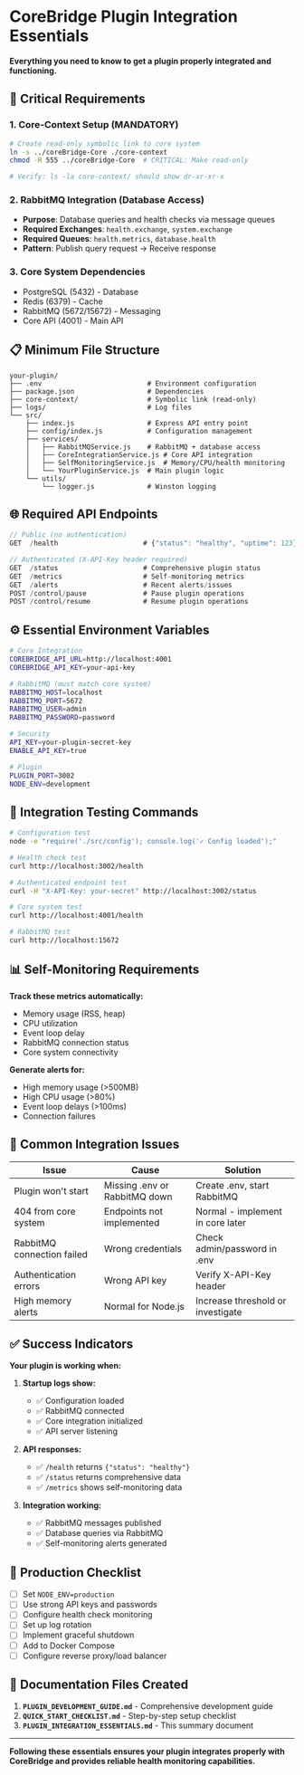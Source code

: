 # CoreBridge Plugin Integration Essentials

**Everything you need to know to get a plugin properly integrated and functioning.**

## 🔑 Critical Requirements

### 1. Core-Context Setup (MANDATORY)
```bash
# Create read-only symbolic link to core system
ln -s ../coreBridge-Core ./core-context
chmod -R 555 ../coreBridge-Core  # CRITICAL: Make read-only

# Verify: ls -la core-context/ should show dr-xr-xr-x
```

### 2. RabbitMQ Integration (Database Access)
- **Purpose**: Database queries and health checks via message queues
- **Required Exchanges**: `health.exchange`, `system.exchange`
- **Required Queues**: `health.metrics`, `database.health`
- **Pattern**: Publish query request → Receive response

### 3. Core System Dependencies
- PostgreSQL (5432) - Database
- Redis (6379) - Cache  
- RabbitMQ (5672/15672) - Messaging
- Core API (4001) - Main API

## 📋 Minimum File Structure

```
your-plugin/
├── .env                          # Environment configuration
├── package.json                  # Dependencies
├── core-context/                 # Symbolic link (read-only)
├── logs/                         # Log files
└── src/
    ├── index.js                  # Express API entry point
    ├── config/index.js           # Configuration management
    ├── services/
    │   ├── RabbitMQService.js    # RabbitMQ + database access
    │   ├── CoreIntegrationService.js # Core API integration
    │   ├── SelfMonitoringService.js  # Memory/CPU/health monitoring
    │   └── YourPluginService.js  # Main plugin logic
    └── utils/
        └── logger.js             # Winston logging
```

## 🌐 Required API Endpoints

```javascript
// Public (no authentication)
GET  /health                     # {"status": "healthy", "uptime": 123}

// Authenticated (X-API-Key header required)
GET  /status                     # Comprehensive plugin status
GET  /metrics                    # Self-monitoring metrics
GET  /alerts                     # Recent alerts/issues
POST /control/pause              # Pause plugin operations
POST /control/resume             # Resume plugin operations
```

## ⚙️ Essential Environment Variables

```bash
# Core Integration
COREBRIDGE_API_URL=http://localhost:4001
COREBRIDGE_API_KEY=your-api-key

# RabbitMQ (must match core system)
RABBITMQ_HOST=localhost
RABBITMQ_PORT=5672
RABBITMQ_USER=admin
RABBITMQ_PASSWORD=password

# Security
API_KEY=your-plugin-secret-key
ENABLE_API_KEY=true

# Plugin
PLUGIN_PORT=3002
NODE_ENV=development
```

## 🧪 Integration Testing Commands

```bash
# Configuration test
node -e "require('./src/config'); console.log('✓ Config loaded');"

# Health check test  
curl http://localhost:3002/health

# Authenticated endpoint test
curl -H "X-API-Key: your-secret" http://localhost:3002/status

# Core system test
curl http://localhost:4001/health

# RabbitMQ test
curl http://localhost:15672
```

## 📊 Self-Monitoring Requirements

**Track these metrics automatically:**
- Memory usage (RSS, heap)
- CPU utilization  
- Event loop delay
- RabbitMQ connection status
- Core system connectivity

**Generate alerts for:**
- High memory usage (>500MB)
- High CPU usage (>80%)
- Event loop delays (>100ms)
- Connection failures

## 🚨 Common Integration Issues

| Issue | Cause | Solution |
|-------|-------|----------|
| Plugin won't start | Missing .env or RabbitMQ down | Create .env, start RabbitMQ |
| 404 from core system | Endpoints not implemented | Normal - implement in core later |
| RabbitMQ connection failed | Wrong credentials | Check admin/password in .env |
| Authentication errors | Wrong API key | Verify X-API-Key header |
| High memory alerts | Normal for Node.js | Increase threshold or investigate |

## ✅ Success Indicators

**Your plugin is working when:**

1. **Startup logs show:**
   - ✅ Configuration loaded
   - ✅ RabbitMQ connected
   - ✅ Core integration initialized  
   - ✅ API server listening

2. **API responses:**
   - ✅ `/health` returns `{"status": "healthy"}`
   - ✅ `/status` returns comprehensive data
   - ✅ `/metrics` shows self-monitoring data

3. **Integration working:**
   - ✅ RabbitMQ messages published
   - ✅ Database queries via RabbitMQ
   - ✅ Self-monitoring alerts generated

## 🚀 Production Checklist

- [ ] Set `NODE_ENV=production`
- [ ] Use strong API keys and passwords
- [ ] Configure health check monitoring
- [ ] Set up log rotation
- [ ] Implement graceful shutdown
- [ ] Add to Docker Compose
- [ ] Configure reverse proxy/load balancer

## 📖 Documentation Files Created

1. **`PLUGIN_DEVELOPMENT_GUIDE.md`** - Comprehensive development guide
2. **`QUICK_START_CHECKLIST.md`** - Step-by-step setup checklist  
3. **`PLUGIN_INTEGRATION_ESSENTIALS.md`** - This summary document

---

**Following these essentials ensures your plugin integrates properly with CoreBridge and provides reliable health monitoring capabilities.** 